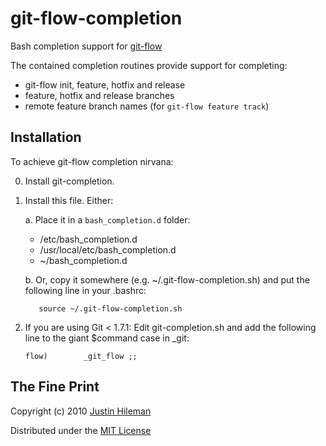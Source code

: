 git-flow-completion
===================

Bash completion support for [git-flow](http://github.com/nvie/gitflow)

The contained completion routines provide support for completing:

 * git-flow init, feature, hotfix and release
 * feature, hotfix and release branches
 * remote feature branch names (for `git-flow feature track`)


Installation
------------

To achieve git-flow completion nirvana:

 0. Install git-completion.

 1. Install this file. Either:

    a. Place it in a `bash_completion.d` folder:

       * /etc/bash_completion.d
       * /usr/local/etc/bash_completion.d
       * ~/bash_completion.d

    b. Or, copy it somewhere (e.g. ~/.git-flow-completion.sh) and put the following line in
       your .bashrc:

           source ~/.git-flow-completion.sh

 2. If you are using Git < 1.7.1: Edit git-completion.sh and add the following line to the giant
    $command case in _git:

        flow)        _git_flow ;;


The Fine Print
--------------

Copyright (c) 2010 [Justin Hileman](http://justinhileman.com)

Distributed under the [MIT License](http://creativecommons.org/licenses/MIT/)
